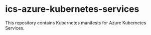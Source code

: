 # ics-azure-kubernetes-services

This repository contains Kubernetes manifests for Azure Kubernetes Services.

